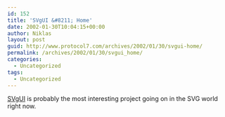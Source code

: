 ```yaml
---
id: 152
title: 'SVgUI &#8211; Home'
date: 2002-01-30T10:04:15+00:00
author: Niklas
layout: post
guid: http://www.protocol7.com/archives/2002/01/30/svgui-home/
permalink: /archives/2002/01/30/svgui_home/
categories:
  - Uncategorized
tags:
  - Uncategorized
---
```

<div class='microid-f205e9dc413999e9b060f35e7a05392b384f38b3'>
  <p>
    <a href="http://svgui.sourceforge.net/">SVgUI</a> is probably the most interesting project going on in the SVG world right now.
  </p>
</div>